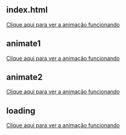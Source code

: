 ## index.html

[Clique aqui para ver a animação funcionando](https://github.com/Wesley333/animates/assets/86034843/4a5c6362-1040-4190-bf8b-10895399112b)


## animate1

[Clique aqui para ver a animação funcionando](https://github.com/Wesley333/animates/assets/86034843/7ca738ec-cf30-445f-b28a-2fd1b9e1c3e5)


## animate2

[Clique aqui para ver a animação funcionando](https://github.com/Wesley333/animates/assets/86034843/72f8e207-f434-48fb-845f-40398dca1004)


## loading

[Clique aqui para ver a animação funcionando](https://github.com/Wesley333/animates/assets/86034843/f6fbe851-b7b1-4a59-82d2-72631d473d5b)













